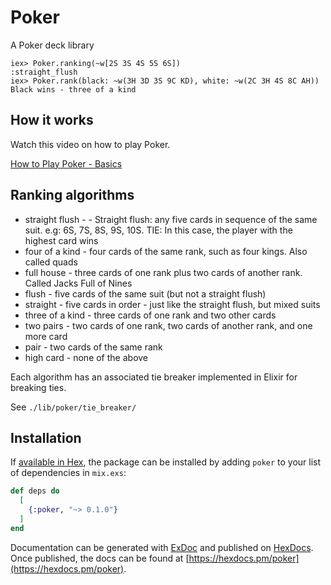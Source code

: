 # Poker

A Poker deck library

```shell
iex> Poker.ranking(~w[2S 3S 4S 5S 6S])
:straight_flush
iex> Poker.rank(black: ~w(3H 3D 3S 9C KD), white: ~w(2C 3H 4S 8C AH))
Black wins - three of a kind
```

## How it works

Watch this video on how to play Poker.

[How to Play Poker - Basics](https://www.youtube.com/watch?v=xfqMC3G37VE)

## Ranking algorithms

* straight flush - - Straight flush: any five cards in sequence of the same suit. e.g: 6S, 7S, 8S, 9S, 10S. TIE: In this case, the player with the highest card wins
* four of a kind - four cards of the same rank, such as four kings. Also called quads
* full house - three cards of one rank plus two cards of another rank. Called Jacks Full of Nines
* flush - five cards of the same suit (but not a straight flush)
* straight - five cards in order - just like the straight flush, but mixed suits
* three of a kind - three cards of one rank and two other cards
* two pairs - two cards of one rank, two cards of another rank, and one more card
* pair - two cards of the same rank
* high card - none of the above

Each algorithm has an associated tie breaker implemented in Elixir for breaking ties.

See `./lib/poker/tie_breaker/`

## Installation

If [available in Hex](https://hex.pm/docs/publish), the package can be installed
by adding `poker` to your list of dependencies in `mix.exs`:

```elixir
def deps do
  [
    {:poker, "~> 0.1.0"}
  ]
end
```

Documentation can be generated with [ExDoc](https://github.com/elixir-lang/ex_doc)
and published on [HexDocs](https://hexdocs.pm). Once published, the docs can
be found at [https://hexdocs.pm/poker](https://hexdocs.pm/poker).
